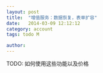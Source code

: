 ```yaml
---
layout: post
title:  "增值服务：数据恢复，表单扩容"
date:   2014-03-09 12:12:12
category: account
tags: todo M

author: 
---
```


TODO: 如何使用这些功能以及价格
